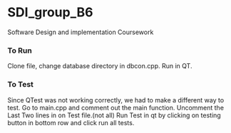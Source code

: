 # SDI_group_B6
Software Design and implementation Coursework

### To Run
Clone file, change database directory in dbcon.cpp. Run in QT.

### To Test
Since QTest was not working correctly, we had to make a different way to test.
Go to main.cpp and comment out the main function. 
Uncomment the Last Two lines in on Test file.(not all)
Run Test in qt by clicking on testing button in bottom row and click run all tests.
